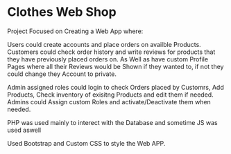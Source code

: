 # Clothes Web Shop

  Project Focused on Creating a Web App where: 
  
  Users could create accounts and place orders on availble Products.
  Customers could check order history and write reviews for products that
  they have previously placed orders on. As Well as have custom Profile Pages
  where all their Reviews would be Shown if they wanted to, if not they could
  change they Account to private. 
  
  Admin assigned roles could login to check Orders placed by Customrs,
  Add Products, Check inventory of exisitng Products and edit them if needed.
  Admins could Assign custom Roles and activate/Deactivate them when needed.  
  
  PHP was used mainly to interect with the Database and sometime JS was used aswell 
  
  Used Bootstrap and Custom CSS to style the Web APP. 
